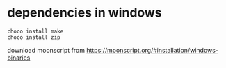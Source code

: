 # dependencies in windows

    choco install make
    choco install zip

download moonscript from <https://moonscript.org/#installation/windows-binaries>


